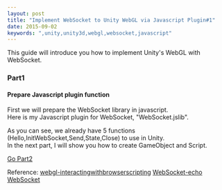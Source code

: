 ```yaml
---
layout: post
title: "Implement WebSocket to Unity WebGL via Javascript Plugin#1"
date: 2015-09-02
keywords: ",unity,unity3d,webgl,websocket,javascript"
---
```


This guide will introduce you how to implement Unity's WebGL with WebSocket.

<h3>Part1</h3>
<h4>Prepare Javascript plugin function</h4>
<p class="text-left"> 
First we will prepare the WebSocket library in javascript. <br/>
Here is my Javascript plugin for WebSocket, "WebSocket.jslib".
</p>

<script src="https://gist.github.com/auycro/3b00e3c05b26d284ec77.js"></script>

<p class="text-left"> 
 As you can see, we already have 5 functions (Hello,InitWebSocket,Send,State,Close) to use in Unity. <br/>
 In the next part, I will show you how to create GameObject and Script.
</p>

[Go Part2](http://auycro.github.io/blog/2015/09/02/implement-websocket-unity-webgl-javascript-plugin2/)

Reference:
[webgl-interactingwithbrowserscripting](http://docs.unity3d.com/Manual/webgl-interactingwithbrowserscripting.html)
[WebSocket-echo](https://www.websocket.org/echo.html)
[WebSocket](https://developer.mozilla.org/en-US/docs/Web/API/WebSocket)
